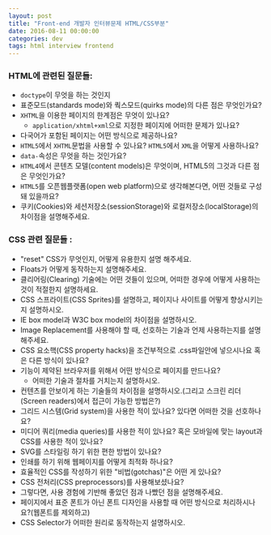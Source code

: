 ```yaml
---
layout: post
title: "Front-end 개발자 인터뷰문제 HTML/CSS부분"
date: 2016-08-11 00:00:00
categories: dev
tags: html interview frontend
---
```


### HTML에 관련된 질문들:  
- `doctype`이 무엇을 하는 것인지
- 표준모드(standards mode)와 쿽스모드(quirks mode)의 다른 점은 무엇인가요?
- `XHTML`을 이용한 페이지의 한계점은 무엇이 있나요?
  * `application/xhtml+xml`으로 지정한 페이지에 어떠한 문제가 있나요?
- 다국어가 포함된 페이지는 어떤 방식으로 제공하나요?
- `HTML5`에서 `XHTML`문법을 사용할 수 있나요? `HTML5`에서 `XML`을 어떻게 사용하나요?
- `data-`속성은 무엇을 하는 것인가요?
- `HTML4`에서 콘텐츠 모델(content models)은 무엇이며, HTML5의 그것과 다른 점은 무엇인가요?
- `HTML5`를 오픈웹플랫폼(open web platform)으로 생각해본다면, 어떤 것들로 구성돼 있을까요?
- 쿠키(Cookies)와 세션저장소(sessionStorage)와 로컬저장소(localStorage)의 차이점을 설명해주세요.

### CSS 관련 질문들 :
- "reset" CSS가 무엇인지, 어떻게 유용한지 설명 해주세요.
- Floats가 어떻게 동작하는지 설명해주세요.
- 클리어링(Clearing) 기술에는 어떤 것들이 있으며, 어떠한 경우에 어떻게 사용하는 것이 적절한지 설명하세요.
- CSS 스프라이트(CSS Sprites)를 설명하고, 페이지나 사이트를 어떻게 향상시키는지 설명하시오.
- IE box model과 W3C box model의 차이점을 설명하시오.
- Image Replacement를 사용해야 할 때, 선호하는 기술과 언제 사용하는지를 설명 해주세요.
- CSS 요소핵(CSS property hacks)을 조건부적으로 .css파일안에 넣으시나요 혹은 다른 방식이 있나요?
- 기능이 제약된 브라우저를 위해서 어떤 방식으로 페이지를 만드나요?
  - 어떠한 기술과 절차를 거치는지 설명하시오.  
- 컨텐츠를 안보이게 하는 기술들의 차이점을 설명하시오.(그리고 스크린 리더(Screen readers)에서 접근이 가능한 방법은?)
- 그리드 시스템(Grid system)을 사용한 적이 있나요? 있다면 어떠한 것을 선호하나요?
- 미디어 쿼리(media queries)를 사용한 적이 있나요? 혹은 모바일에 맞는 layout과 CSS를 사용한 적이 있나요?
- SVG를 스타일링 하기 위한 편한 방법이 있나요?
- 인쇄를 하기 위해 웹페이지를 어떻게 최적화 하나요?
- 효율적인 CSS를 작성하기 위한 "비법(gotchas)"은 어떤 게 있나요?
- CSS 전처리(CSS preprocessors)를 사용해보셨나요?
- 그렇다면, 사용 경험에 기반해 좋았던 점과 나빴던 점을 설명해주세요.
- 페이지에서 표준 폰트가 아닌 폰트 디자인을 사용할 때 어떤 방식으로 처리하시나요?(웹폰트를 제외하고)
- CSS Selector가 어떠한 원리로 동작하는지 설명하시오.
